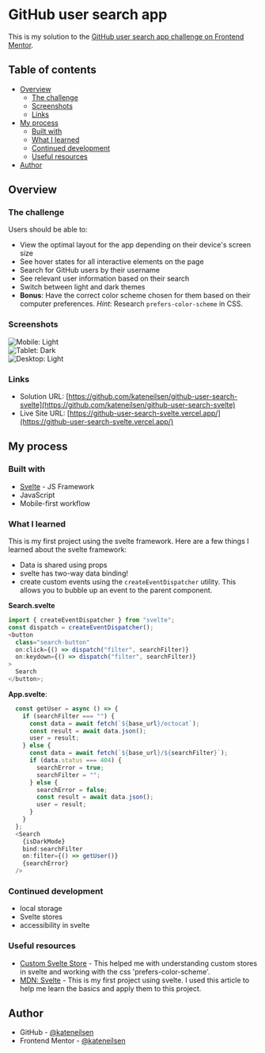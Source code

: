 # GitHub user search app

This is my solution to the [GitHub user search app challenge on Frontend Mentor](https://www.frontendmentor.io/challenges/github-user-search-app-Q09YOgaH6).

## Table of contents

- [Overview](#overview)
  - [The challenge](#the-challenge)
  - [Screenshots](#screenshots)
  - [Links](#links)
- [My process](#my-process)
  - [Built with](#built-with)
  - [What I learned](#what-i-learned)
  - [Continued development](#continued-development)
  - [Useful resources](#useful-resources)
- [Author](#author)

## Overview

### The challenge

Users should be able to:

- View the optimal layout for the app depending on their device's screen size
- See hover states for all interactive elements on the page
- Search for GitHub users by their username
- See relevant user information based on their search
- Switch between light and dark themes
- **Bonus**: Have the correct color scheme chosen for them based on their computer preferences. _Hint_: Research `prefers-color-scheme` in CSS.

### Screenshots

![Mobile: Light](./screenshots/mobile_light.png) <br/>
![Tablet: Dark](./screenshots/tablet_dark.png) <br/>
![Desktop: Light](./screenshots/desktop_light.png)<br/>

### Links

- Solution URL: [https://github.com/kateneilsen/github-user-search-svelte](https://github.com/kateneilsen/github-user-search-svelte)
- Live Site URL: [https://github-user-search-svelte.vercel.app/](https://github-user-search-svelte.vercel.app/)

## My process

### Built with

- [Svelte](https://svelte.dev/) - JS Framework
- JavaScript
- Mobile-first workflow

### What I learned

This is my first project using the svelte framework.
Here are a few things I learned about the svelte framework:

- Data is shared using props
- svelte has two-way data binding!
- create custom events using the `createEventDispatcher` utility. This allows you to bubble up an event to the parent component.

**Search.svelte**

```javascript
import { createEventDispatcher } from "svelte";
const dispatch = createEventDispatcher();
<button
  class="search-button"
  on:click={() => dispatch("filter", searchFilter)}
  on:keydown={() => dispatch("filter", searchFilter)}
>
  Search
</button>;
```

**App.svelte**:

```javascript
  const getUser = async () => {
    if (searchFilter === "") {
      const data = await fetch(`${base_url}/octocat`);
      const result = await data.json();
      user = result;
    } else {
      const data = await fetch(`${base_url}/${searchFilter}`);
      if (data.status === 404) {
        searchError = true;
        searchFilter = "";
      } else {
        searchError = false;
        const result = await data.json();
        user = result;
      }
    }
  };
  <Search
    {isDarkMode}
    bind:searchFilter
    on:filter={() => getUser()}
    {searchError}
  />
```

### Continued development

- local storage
- Svelte stores
- accessibility in svelte

### Useful resources

- [Custom Svelte Store](https://maximmaeder.com/custom-store-for-svelte/) - This helped me with understanding custom stores in svelte and working with the css 'prefers-color-scheme'.
- [MDN: Svelte](https://developer.mozilla.org/en-US/docs/Learn/Tools_and_testing/Client-side_JavaScript_frameworks/Svelte_getting_started) - This is my first project using svelte. I used this article to help me learn the basics and apply them to this project.

## Author

- GitHub - [@kateneilsen](https://www.github.com/kateneilsen)
- Frontend Mentor - [@kateneilsen](https://www.frontendmentor.io/profile/kateneilsen)

